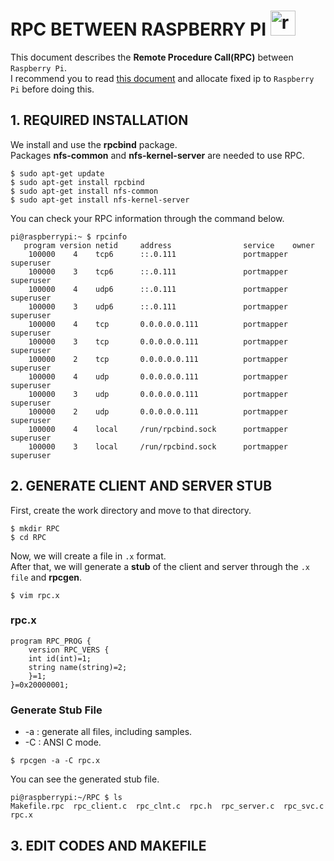 # RPC BETWEEN RASPBERRY PI <a href="https://emoji.gg/emoji/1348_raspberrypi"><img src="https://cdn3.emoji.gg/emojis/1348_raspberrypi.png" width="40px" height="40px" alt="raspberrypi"></a>
This document describes the **Remote Procedure Call(RPC)** between `Raspberry Pi`.  
I recommend you to read [this document](https://github.com/Jiseoup/rpi_fixed_ip) and allocate fixed ip to `Raspberry Pi` before doing this.

## 1. REQUIRED INSTALLATION
We install and use the **rpcbind** package.  
Packages **nfs-common** and **nfs-kernel-server** are needed to use RPC.
```console
$ sudo apt-get update
$ sudo apt-get install rpcbind
$ sudo apt-get install nfs-common
$ sudo apt-get install nfs-kernel-server
```

You can check your RPC information through the command below.
```console
pi@raspberrypi:~ $ rpcinfo
   program version netid     address                service    owner
    100000    4    tcp6      ::.0.111               portmapper superuser
    100000    3    tcp6      ::.0.111               portmapper superuser
    100000    4    udp6      ::.0.111               portmapper superuser
    100000    3    udp6      ::.0.111               portmapper superuser
    100000    4    tcp       0.0.0.0.0.111          portmapper superuser
    100000    3    tcp       0.0.0.0.0.111          portmapper superuser
    100000    2    tcp       0.0.0.0.0.111          portmapper superuser
    100000    4    udp       0.0.0.0.0.111          portmapper superuser
    100000    3    udp       0.0.0.0.0.111          portmapper superuser
    100000    2    udp       0.0.0.0.0.111          portmapper superuser
    100000    4    local     /run/rpcbind.sock      portmapper superuser
    100000    3    local     /run/rpcbind.sock      portmapper superuser
```

## 2. GENERATE CLIENT AND SERVER STUB
First, create the work directory and move to that directory.
```console
$ mkdir RPC
$ cd RPC
```
Now, we will create a file in `.x` format.  
After that, we will generate a **stub** of the client and server through the `.x file` and **rpcgen**.
```console
$ vim rpc.x
```
### rpc.x
```xdr
program RPC_PROG {
    version RPC_VERS {
	int id(int)=1;
	string name(string)=2;
    }=1;
}=0x20000001;
```

### Generate Stub File
* -a : generate all files, including samples.
* -C : ANSI C mode.
```console
$ rpcgen -a -C rpc.x
```

You can see the generated stub file.
```console
pi@raspberrypi:~/RPC $ ls
Makefile.rpc  rpc_client.c  rpc_clnt.c  rpc.h  rpc_server.c  rpc_svc.c  rpc.x
```

## 3. EDIT CODES AND MAKEFILE
